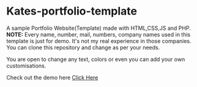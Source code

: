 # Kates-portfolio-template
A sample Portfolio Website(Template) made with HTML,CSS,JS and PHP.
<b>NOTE:</b> Every name, number, mail, numbers, company names used in this template is just for demo. It's not my real experience in those companies. You can clone this repository and change as per your needs. 

You are open to change any text, colors or even you can add your own customisations.

Check out the demo here <a href="https://crusaderkarthik.github.io/Kates-portfolio-template" target=_blank>Click Here</a>
